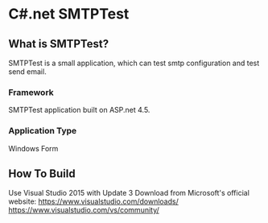 # C#.net  SMTPTest


What is SMTPTest?
------------

SMTPTest is a small application, which can test smtp configuration and test send email.

### Framework

SMTPTest application built on ASP.net 4.5.

### Application Type
Windows Form

How To Build
-----

Use Visual Studio 2015 with Update 3 
Download from Microsoft's official website: 
https://www.visualstudio.com/downloads/
https://www.visualstudio.com/vs/community/
